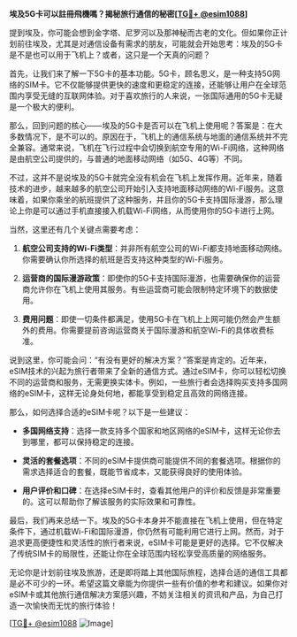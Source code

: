**埃及5G卡可以註冊飛機嗎？揭秘旅行通信的秘密[[TG💪+ @esim1088](https://t.me/s/esim1088)]**

提到埃及，你可能会想到金字塔、尼罗河以及那神秘而古老的文化。但如果你正计划前往埃及，尤其是对通信设备有需求的朋友，可能就会开始思考：埃及的5G卡是不是也可以用于飞机上？或者，这只是一个天真的问题？

首先，让我们来了解一下5G卡的基本功能。5G卡，顾名思义，是一种支持5G网络的SIM卡。它不仅能够提供更快的速度和更稳定的连接，还能够让用户在全球范围内享受无缝的互联网体验。对于喜欢旅行的人来说，一张国际通用的5G卡无疑是一个极大的便利。

那么，回到问题的核心——埃及的5G卡是否可以在飞机上使用呢？答案是：在大多数情况下，是不可以的。原因在于，飞机上的通信系统与地面的通信系统并不完全兼容。通常来说，飞机在飞行过程中会切换到航空专用的Wi-Fi网络，这种网络是由航空公司提供的，与普通的地面移动网络（如5G、4G等）不同。

不过，这并不是说埃及的5G卡就完全没有机会在飞机上发挥作用。近年来，随着技术的进步，越来越多的航空公司开始引入支持地面移动网络的Wi-Fi服务。这意味着，如果你乘坐的航班提供了这种服务，并且你的5G卡支持国际漫游，那么理论上你是可以通过手机直接接入机载Wi-Fi网络，从而使用你的5G卡进行上网。

当然，这里还有几个关键点需要考虑：

1. **航空公司支持的Wi-Fi类型**：并非所有航空公司的Wi-Fi都支持地面移动网络。你需要确认你所选择的航班是否支持这种类型的Wi-Fi服务。
   
2. **运营商的国际漫游政策**：即使你的5G卡支持国际漫游，也需要确保你的运营商允许你在飞机上使用其服务。有些运营商可能会限制特定环境下的数据使用。

3. **费用问题**：即使一切条件都满足，使用5G卡在飞机上上网可能仍然会产生额外的费用。你需要提前咨询运营商关于国际漫游和航空Wi-Fi的具体收费标准。

说到这里，你可能会问：“有没有更好的解决方案？”答案是肯定的。近年来，eSIM技术的兴起为旅行者带来了全新的通信方式。通过eSIM卡，你可以轻松切换不同的运营商和服务，无需更换实体卡。例如，一些旅行者会选择购买支持多国网络的eSIM卡，这样无论身处何地，都能享受到稳定且高效的网络连接。

那么，如何选择合适的eSIM卡呢？以下是一些建议：

- **多国网络支持**：选择一款支持多个国家和地区网络的eSIM卡，这样无论你去到哪里，都可以保持稳定的连接。
  
- **灵活的套餐选项**：不同的eSIM卡提供商可能提供不同的套餐选项。根据你的需求选择适合的套餐，既能节省成本，又能获得良好的使用体验。

- **用户评价和口碑**：在选择eSIM卡时，查看其他用户的评价和反馈是非常重要的。这可以帮助你了解该服务的实际效果和可靠性。

最后，我们再来总结一下。埃及的5G卡本身并不能直接在飞机上使用，但在特定条件下，通过机载Wi-Fi和国际漫游，你仍然有可能利用它进行上网。然而，对于追求更高便捷性和灵活性的旅行者来说，eSIM卡可能是更好的选择。它不仅解决了传统SIM卡的局限性，还能让你在全球范围内轻松享受高质量的网络服务。

无论你是计划前往埃及旅游，还是即将踏上其他国际旅程，选择合适的通信工具都是必不可少的一环。希望这篇文章能为你提供一些有价值的参考和建议。如果你对eSIM卡或其他旅行通信解决方案感兴趣，不妨关注相关的资讯和产品，为自己打造一次愉快而无忧的旅行体验！

[[TG💪+ @esim1088](https://t.me/s/esim1088) ![Image](https://i.postimg.cc/4NQfJmqS/Snipaste-2025-05-13-00-14-12.png)]